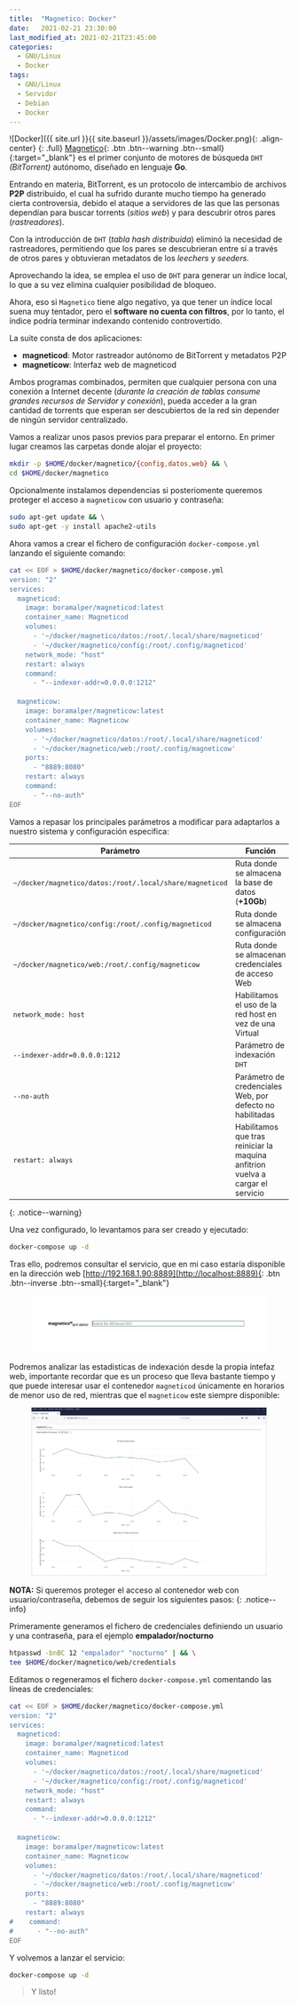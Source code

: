 ```yaml
---
title:  "Magnetico: Docker"
date:   2021-02-21 23:30:00
last_modified_at: 2021-02-21T23:45:00
categories:
  - GNU/Linux
  - Docker
tags:
  - GNU/Linux
  - Servidor
  - Debian
  - Docker
---
```


![Docker]({{ site.url }}{{ site.baseurl }}/assets/images/Docker.png){: .align-center}
{: .full}
[Magnetico](https://github.com/boramalper/magnetico){: .btn .btn--warning .btn--small}{:target="_blank"} es el primer conjunto de motores de búsqueda `DHT` *(BitTorrent)* autónomo, diseñado en lenguaje **Go**.

Entrando en materia, BitTorrent, es un protocolo de intercambio de archivos **P2P** distribuido, el cual ha sufrido durante mucho tiempo ha generado cierta controversia, debido el ataque a servidores de las que las personas dependían para buscar torrents (*sitios web*) y para descubrir otros pares (*rastreadores*). 

Con la introducción de `DHT` (*tabla hash distribuida*) eliminó la necesidad de rastreadores, permitiendo que los pares se descubrieran entre sí a través de otros pares y obtuvieran metadatos de los *leechers* y *seeders*.

Aprovechando la idea, se emplea el uso de `DHT` para generar un índice local, lo que a su vez elimina cualquier posibilidad de bloqueo.

Ahora, eso si `Magnetico` tiene algo negativo, ya que tener un índice local suena muy tentador, pero el **software no cuenta con filtros**, por lo tanto, el índice podría terminar indexando contenido controvertido.

La suite consta de dos aplicaciones:

- **magneticod**: Motor rastreador autónomo de BitTorrent y metadatos P2P
- **magneticow**: Interfaz web de magneticod

Ambos programas combinados, permiten que cualquier persona con una conexión a Internet decente (*durante la creación de tablas consume grandes recursos de Servidor y conexión*), pueda acceder a la gran cantidad de torrents que esperan ser descubiertos de la red sin depender de ningún servidor centralizado.

Vamos a realizar unos pasos previos para preparar el entorno. En primer lugar creamos las carpetas donde alojar el proyecto:

```bash
mkdir -p $HOME/docker/magnetico/{config,datos,web} && \
cd $HOME/docker/magnetico
```

Opcionalmente instalamos dependencias si posteriomente queremos proteger el acceso a `magneticow` con usuario y contraseña:

```bash
sudo apt-get update && \
sudo apt-get -y install apache2-utils
```

Ahora vamos a crear el fichero de configuración `docker-compose.yml` lanzando el siguiente comando:

```bash
cat << EOF > $HOME/docker/magnetico/docker-compose.yml
version: "2"
services:
  magneticod:
    image: boramalper/magneticod:latest
    container_name: Magneticod
    volumes:
      - '~/docker/magnetico/datos:/root/.local/share/magneticod'
      - '~/docker/magnetico/config:/root/.config/magneticod'
    network_mode: "host"
    restart: always
    command:
      - "--indexer-addr=0.0.0.0:1212"

  magneticow:
    image: boramalper/magneticow:latest
    container_name: Magneticow
    volumes:
      - '~/docker/magnetico/datos:/root/.local/share/magneticod'
      - '~/docker/magnetico/web:/root/.config/magneticow'
    ports:
      - "8889:8080"
    restart: always
    command:
      - "--no-auth"
EOF
```

Vamos a repasar los principales parámetros a modificar para adaptarlos a nuestro sistema y configuración especifica:

| Parámetro | Función |
| ------ | ------ |
| `~/docker/magnetico/datos:/root/.local/share/magneticod` | Ruta donde se almacena la base de datos (**+10Gb**) |
| `~/docker/magnetico/config:/root/.config/magneticod` | Ruta donde se almacena configuración |
| `~/docker/magnetico/web:/root/.config/magneticow` | Ruta donde se almacenan credenciales de acceso Web |
| `network_mode: host` | Habilitamos el uso de la red host en vez de una Virtual |
| `--indexer-addr=0.0.0.0:1212` | Parámetro de indexación `DHT` |
| `--no-auth` | Parámetro de credenciales Web, por defecto no habilitadas |
| `restart: always` | Habilitamos que tras reiniciar la maquina anfitrion vuelva a cargar el servicio |
{: .notice--warning}

Una vez configurado, lo levantamos para ser creado y ejecutado:

```bash
docker-compose up -d
```

Tras ello, podremos consultar el servicio, que en mi caso estaría disponible en la dirección web [http://192.168.1.90:8889](http://localhost:8889){: .btn .btn--inverse .btn--small}{:target="_blank"}

<figure>
    <a href="/assets/images/posts/magnetico1.jpg"><img src="/assets/images/posts/magnetico1.jpg"></a>
</figure>

Podremos analizar las estadisticas de indexación desde la propia intefaz web, importante recordar que es un proceso que lleva bastante tiempo y que puede interesar usar el contenedor `magneticod` únicamente en horarios de menor uso de red, mientras que el `magneticow` este siempre disponible:

<figure>
    <a href="/assets/images/posts/magnetico2.jpg"><img src="/assets/images/posts/magnetico2.jpg"></a>
</figure>

**NOTA:** Si queremos proteger el acceso al contenedor web con usuario/contraseña, debemos de seguir los siguientes pasos:
{: .notice--info}

Primeramente generamos el fichero de credenciales definiendo un usuario y una contraseña, para el ejemplo **empalador/nocturno**

```bash
htpasswd -bnBC 12 "empalador" "nocturno" | && \
tee $HOME/docker/magnetico/web/credentials
```

Editamos o regeneramos el fichero `docker-compose.yml` comentando las líneas de credenciales:

```bash
cat << EOF > $HOME/docker/magnetico/docker-compose.yml
version: "2"
services:
  magneticod:
    image: boramalper/magneticod:latest
    container_name: Magneticod
    volumes:
      - '~/docker/magnetico/datos:/root/.local/share/magneticod'
      - '~/docker/magnetico/config:/root/.config/magneticod'
    network_mode: "host"
    restart: always
    command:
      - "--indexer-addr=0.0.0.0:1212"

  magneticow:
    image: boramalper/magneticow:latest
    container_name: Magneticow
    volumes:
      - '~/docker/magnetico/datos:/root/.local/share/magneticod'
      - '~/docker/magnetico/web:/root/.config/magneticow'
    ports:
      - "8889:8080"
    restart: always
#    command:
#      - "--no-auth"
EOF
```

Y volvemos a lanzar el servicio:

```bash
docker-compose up -d
```

> Y listo!
